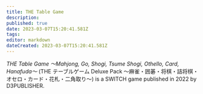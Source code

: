 ```yaml
---
title: THE Table Game
description: 
published: true
date: 2023-03-07T15:20:41.581Z
tags: 
editor: markdown
dateCreated: 2023-03-07T15:20:41.581Z
---
```


_THE Table Game ～Mahjong, Go, Shogi, Tsume Shogi, Othello, Card, Hanafuda～_ (<span lang='ja'>THE テーブルゲーム Deluxe Pack ～麻雀・囲碁・将棋・詰将棋・オセロ・カード・花札・二角取り～</span>) is a SWITCH game published in 2022 by D3PUBLISHER.
